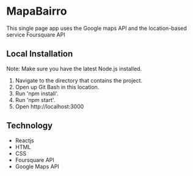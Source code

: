 # MapaBairro
This single page app uses the Google maps API and the location-based service Foursquare API

## Local Installation 
Note: Make sure you have the latest Node.js installed.
1. Navigate to the directory that contains the project.
2. Open up Git Bash in this location.
3. Run 'npm install'.
4. Run 'npm start'.
5. Open http://localhost:3000

## Technology
* Reactjs
* HTML
* CSS
* Foursquare API
* Google Maps API
